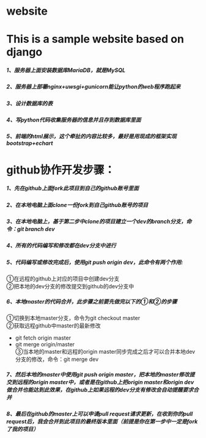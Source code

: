 # website

This is a sample website based on django
========================================
##### 1、服务器上面安装数据库MariaDB，就是MySQL<br>
##### 2、服务器上部署nginx+uwsgi+gunicorn能让python的web程序跑起来<br>
##### 3、设计数据库的表<br>
##### 4、写python代码收集服务器的信息并且存到数据库里面<br>
##### 5、前端的html展示，这个牵扯的内容比较多，最好是用现成的框架实现bootstrap+echart<br>

github协作开发步骤：
===================
##### 1、先在github上面fork此项目到自己的github账号里面<br>

##### 2、在本地电脑上面clone一份fork到自己github账号的项目<br>

##### 3、在本地电脑上，基于第二步中clone的项目建立一个dev的branch分支，命令：git branch dev<br>

##### 4、所有的代码编写和修改都在dev分支中进行<br>

##### 5、代码编写或修改完成后，使用git push origin dev，此命令有两个作用:
①在远程的github上对应的项目中创建dev分支<br>
②把本地的dev分支的修改提交到github的dev分支中<br>

##### 6、本地master的代码合并，此步骤之前要先做完以下的①和②的步骤
①切换到本地master分支，命令为git checkout master<br>
②获取远程github中master的最新修改<br>
 * git fetch origin master<br>
 * git merge origin/master<br>
③当本地的master和远程的origin master同步完成之后才可以合并本地dev分支的修改，命令：git merge dev<br>

##### 7、然后本地的master中使用git push origin master，把本地的master修改提交到远程的origin master中，或者是在github上把origin master和origin dev做合并也能达到此效果，在github上如果远程的dev分支有修改会自动提醒要求合并<br>

##### 8、最后在github的master上可以申请pull request请求更新，在收到你的pull request后，我会合并到此项目的最终版本里面（前提是你在第一步中一定是fork了我的项目）<br>
